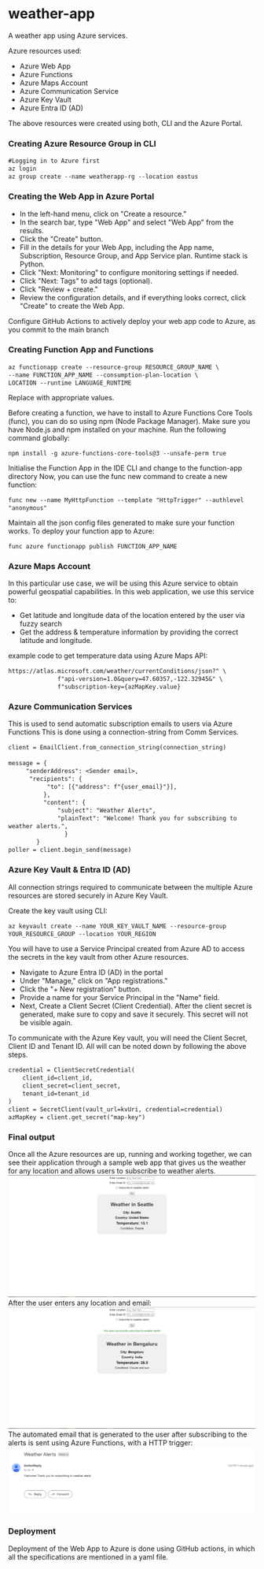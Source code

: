 # weather-app
A weather app using Azure services.

Azure resources used: 
- Azure Web App
- Azure Functions
- Azure Maps Account
- Azure Communication Service
- Azure Key Vault
- Azure Entra ID (AD)

The above resources were created using both, CLI
and the Azure Portal.

### Creating Azure Resource Group in CLI
```commandline
#Logging in to Azure first
az login
az group create --name weatherapp-rg --location eastus
```
### Creating the Web App in Azure Portal

- In the left-hand menu, click on "Create a resource."
- In the search bar, type "Web App" and select "Web App" from the results.
- Click the "Create" button.
- Fill in the details for your Web App, including the App name, Subscription, Resource Group, and App Service plan.
Runtime stack is Python. 
- Click "Next: Monitoring" to configure monitoring settings if needed.
- Click "Next: Tags" to add tags (optional).
- Click "Review + create."
- Review the configuration details, and if everything looks correct, click "Create" to create the Web App.

Configure GitHub Actions to actively deploy your web app code to Azure, as you commit to
the main branch

### Creating Function App and Functions
```commandline
az functionapp create --resource-group RESOURCE_GROUP_NAME \
--name FUNCTION_APP_NAME --consumption-plan-location \
LOCATION --runtime LANGUAGE_RUNTIME
```
Replace with appropriate values.

Before creating a function, we have to install to Azure Functions Core Tools 
(func), you can do so using npm (Node Package Manager). 
Make sure you have Node.js and npm installed on your machine. 
Run the following command globally:
```commandline
npm install -g azure-functions-core-tools@3 --unsafe-perm true
```
Initialise the Function App in the IDE CLI and change to the function-app directory
Now, you can use the func new command to create a new function:
```commandline
func new --name MyHttpFunction --template "HttpTrigger" --authlevel "anonymous"
```
Maintain all the json config files generated to make sure your function works.
To deploy your function app to Azure:
```commandline
func azure functionapp publish FUNCTION_APP_NAME
```
### Azure Maps Account
In this particular use case, we will be using this Azure service to obtain
powerful geospatial capabilities.
In this web application, we use this service to:
- Get latitude and longitude data of the location entered by the user via fuzzy
search
- Get the address & temperature information by providing the correct latitude and longitude.

example code to get temperature data using Azure Maps API:
```commandline
https://atlas.microsoft.com/weather/currentConditions/json?" \
              f"api-version=1.0&query=47.60357,-122.32945&" \
              f"subscription-key={azMapKey.value}
```
### Azure Communication Services
This is used to send automatic subscription emails to users via Azure Functions
This is done using a connection-string from Comm Services.
```commandline
client = EmailClient.from_connection_string(connection_string)

message = {
     "senderAddress": <Sender email>,
      "recipients": {
           "to": [{"address": f"{user_email}"}],
          },
          "content": {
              "subject": "Weather Alerts",
              "plainText": "Welcome! Thank you for subscribing to weather alerts.",
                }
        }
poller = client.begin_send(message)
```
### Azure Key Vault & Entra ID (AD)
All connection strings required to communicate between the multiple Azure resources
are stored securely in Azure Key Vault.

Create the key vault using CLI:
```commandline
az keyvault create --name YOUR_KEY_VAULT_NAME --resource-group YOUR_RESOURCE_GROUP --location YOUR_REGION
```
You will have to use a Service Principal created from Azure AD to access the secrets in
the key vault from other Azure resources.

- Navigate to Azure Entra ID (AD) in the portal
- Under "Manage," click on "App registrations."
- Click the "+ New registration" button.
- Provide a name for your Service Principal in the "Name" field.
- Next, Create a Client Secret (Client Credential). After the client secret is generated, make sure to copy and save it securely. This secret will not be visible again.

To communicate with the Azure Key vault, you will need the Client Secret, 
Client ID and Tenant ID. All will can be noted down by following the above steps.
```commandline
credential = ClientSecretCredential(
    client_id=client_id,
    client_secret=client_secret,
    tenant_id=tenant_id
)
client = SecretClient(vault_url=kvUri, credential=credential)
azMapKey = client.get_secret("map-key")
```
### Final output
Once all the Azure resources are up, running and working together, we can see their
application through a sample web app that gives us the weather for any location
and allows users to subscribe to weather alerts.
![](/images/web-app.PNG)
After the user enters any location and email:
![](/images/web-app-user.PNG)
The automated email that is generated to the user after subscribing to the 
alerts is sent using Azure Functions, with a HTTP trigger:
![](/images/alert-email.PNG)

### Deployment
Deployment of the Web App to Azure is done using GitHub actions, in which 
all the specifications are mentioned in a yaml file.